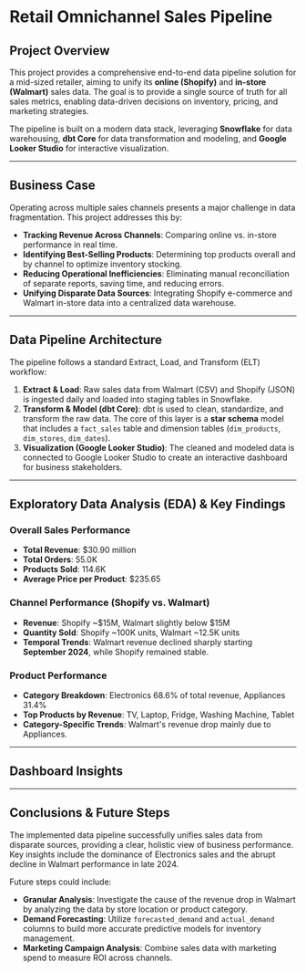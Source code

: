 # Retail Omnichannel Sales Pipeline

## Project Overview

This project provides a comprehensive end-to-end data pipeline solution for a mid-sized retailer, aiming to unify its **online (Shopify)** and **in-store (Walmart)** sales data. The goal is to provide a single source of truth for all sales metrics, enabling data-driven decisions on inventory, pricing, and marketing strategies.

The pipeline is built on a modern data stack, leveraging **Snowflake** for data warehousing, **dbt Core** for data transformation and modeling, and **Google Looker Studio** for interactive visualization.

---

## Business Case

Operating across multiple sales channels presents a major challenge in data fragmentation. This project addresses this by:  

- **Tracking Revenue Across Channels**: Comparing online vs. in-store performance in real time.  
- **Identifying Best-Selling Products**: Determining top products overall and by channel to optimize inventory stocking.  
- **Reducing Operational Inefficiencies**: Eliminating manual reconciliation of separate reports, saving time, and reducing errors.  
- **Unifying Disparate Data Sources**: Integrating Shopify e-commerce and Walmart in-store data into a centralized data warehouse.

---

## Data Pipeline Architecture

The pipeline follows a standard Extract, Load, and Transform (ELT) workflow:

1. **Extract & Load**: Raw sales data from Walmart (CSV) and Shopify (JSON) is ingested daily and loaded into staging tables in Snowflake.  
2. **Transform & Model (dbt Core)**: dbt is used to clean, standardize, and transform the raw data. The core of this layer is a **star schema** model that includes a `fact_sales` table and dimension tables (`dim_products`, `dim_stores`, `dim_dates`).  
3. **Visualization (Google Looker Studio)**: The cleaned and modeled data is connected to Google Looker Studio to create an interactive dashboard for business stakeholders.

---

## Exploratory Data Analysis (EDA) & Key Findings

### Overall Sales Performance

- **Total Revenue**: $30.90 million  
- **Total Orders**: 55.0K  
- **Products Sold**: 114.6K  
- **Average Price per Product**: $235.65  

### Channel Performance (Shopify vs. Walmart)

- **Revenue**: Shopify ~$15M, Walmart slightly below $15M  
- **Quantity Sold**: Shopify ~100K units, Walmart ~12.5K units  
- **Temporal Trends**: Walmart revenue declined sharply starting **September 2024**, while Shopify remained stable.

### Product Performance

- **Category Breakdown**: Electronics 68.6% of total revenue, Appliances 31.4%  
- **Top Products by Revenue**: TV, Laptop, Fridge, Washing Machine, Tablet  
- **Category-Specific Trends**: Walmart's revenue drop mainly due to Appliances.

---

## Dashboard Insights

---

## Conclusions & Future Steps

The implemented data pipeline successfully unifies sales data from disparate sources, providing a clear, holistic view of business performance. Key insights include the dominance of Electronics sales and the abrupt decline in Walmart performance in late 2024.  

Future steps could include:  

- **Granular Analysis**: Investigate the cause of the revenue drop in Walmart by analyzing the data by store location or product category.  
- **Demand Forecasting**: Utilize `forecasted_demand` and `actual_demand` columns to build more accurate predictive models for inventory management.  
- **Marketing Campaign Analysis**: Combine sales data with marketing spend to measure ROI across channels.
